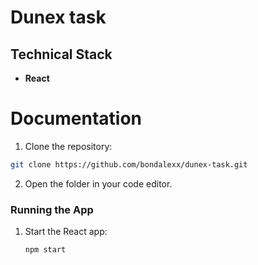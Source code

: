  # Dunex task 

## Technical Stack

- **React**

 # Documentation
  1. Clone the repository:
   ```bash
   git clone https://github.com/bondalexx/dunex-task.git
   ```
  
2. Open the folder in your code editor.
### Running the App
1. Start the React app:
   ```bash
   npm start
   ```
